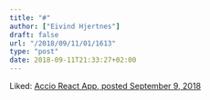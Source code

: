```yaml
---
title: "#"
author: ["Eivind Hjertnes"]
draft: false
url: "/2018/09/11/01/1613"
type: "post"
date: 2018-09-11T21:33:27+02:00
---
```


Liked: [Accio React App,
posted September 9, 2018](https://eli.li/entry.php?id=20180909023116)
